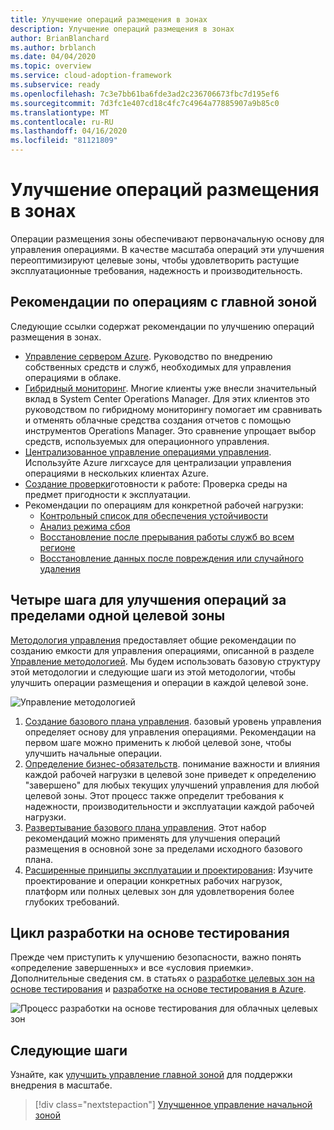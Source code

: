 ```yaml
---
title: Улучшение операций размещения в зонах
description: Улучшение операций размещения в зонах
author: BrianBlanchard
ms.author: brblanch
ms.date: 04/04/2020
ms.topic: overview
ms.service: cloud-adoption-framework
ms.subservice: ready
ms.openlocfilehash: 7c3e7bb61ba6fde3ad2c236706673fbc7d195ef6
ms.sourcegitcommit: 7d3fc1e407cd18c4fc7c4964a77885907a9b85c0
ms.translationtype: MT
ms.contentlocale: ru-RU
ms.lasthandoff: 04/16/2020
ms.locfileid: "81121809"
---
```

# <a name="improve-landing-zone-operations"></a>Улучшение операций размещения в зонах

Операции размещения зоны обеспечивают первоначальную основу для управления операциями. В качестве масштаба операций эти улучшения переоптимизируют целевые зоны, чтобы удовлетворить растущие эксплуатационные требования, надежность и производительность.

## <a name="landing-zone-operations-best-practices"></a>Рекомендации по операциям с главной зоной

Следующие ссылки содержат рекомендации по улучшению операций размещения в зонах.

- [Управление сервером Azure](../../manage/azure-server-management/index.md). Руководство по внедрению собственных средств и служб, необходимых для управления операциями в облаке.
- [Гибридный мониторинг](../../manage/monitor/index.md). Многие клиенты уже внесли значительный вклад в System Center Operations Manager. Для этих клиентов это руководством по гибридному мониторингу помогает им сравнивать и отменять облачные средства создания отчетов с помощью инструментов Operations Manager. Это сравнение упрощает выбор средств, используемых для операционного управления.
- [Централизованное управление операциями управления](../../manage/centralize-operations.md). Используйте Azure лигхсаусе для централизации управления операциями в нескольких клиентах Azure.
- [Создание проверки](../../manage/operational-fitness-review.md)готовности к работе: Проверка среды на предмет пригодности к эксплуатации.
- Рекомендации по операциям для конкретной рабочей нагрузки:
  - [Контрольный список для обеспечения устойчивости](https://docs.microsoft.com/azure/architecture/checklist/resiliency-per-service?toc=https://docs.microsoft.com/azure/cloud-adoption-framework/toc.json&bc=https://docs.microsoft.com/azure/cloud-adoption-framework/_bread/toc.json)
  - [Анализ режима сбоя](https://docs.microsoft.com/azure/architecture/resiliency/failure-mode-analysis?toc=https://docs.microsoft.com/azure/cloud-adoption-framework/toc.json&bc=https://docs.microsoft.com/azure/cloud-adoption-framework/_bread/toc.json)
  - [Восстановление после прерывания работы служб во всем регионе](https://docs.microsoft.com/azure/architecture/resiliency/recovery-loss-azure-region?toc=https://docs.microsoft.com/azure/cloud-adoption-framework/toc.json&bc=https://docs.microsoft.com/azure/cloud-adoption-framework/_bread/toc.json)
  - [Восстановление данных после повреждения или случайного удаления](https://docs.microsoft.com/azure/architecture/framework/resiliency/data-management?toc=https://docs.microsoft.com/azure/cloud-adoption-framework/toc.json&bc=https://docs.microsoft.com/azure/cloud-adoption-framework/_bread/toc.json)

## <a name="four-steps-to-improve-operations-beyond-a-single-landing-zone"></a>Четыре шага для улучшения операций за пределами одной целевой зоны

[Методология управления](../../manage/index.md) предоставляет общие рекомендации по созданию емкости для управления операциями, описанной в разделе [Управление методологией](../../manage/index.md). Мы будем использовать базовую структуру этой методологии и следующие шаги из этой методологии, чтобы улучшить операции размещения и операции в каждой целевой зоне.

![Управление методологией](../../_images/manage/caf-manage.png)

1. [Создание базового плана управления](../../manage/azure-server-management/index.md). базовый уровень управления определяет основу для управления операциями. Рекомендации на первом шаге можно применить к любой целевой зоне, чтобы улучшить начальные операции.
2. [Определение бизнес-обязательств](../../manage/considerations/business-alignment.md). понимание важности и влияния каждой рабочей нагрузки в целевой зоне приведет к определению "завершено" для любых текущих улучшений управления для любой целевой зоны. Этот процесс также определит требования к надежности, производительности и эксплуатации каждой рабочей нагрузки.
3. [Развертывание базового плана управления](../../manage/best-practices.md). Этот набор рекомендаций можно применять для улучшения операций размещения в основной зоне за пределами исходного базового плана.
4. [Расширенные принципы эксплуатации и проектирования](../../manage/design-principles.md): Изучите проектирование и операции конкретных рабочих нагрузок, платформ или полных целевых зон для удовлетворения более глубоких требований.

## <a name="test-driven-development-cycle"></a>Цикл разработки на основе тестирования

Прежде чем приступить к улучшению безопасности, важно понять «определение завершенных» и все «условия приемки». Дополнительные сведения см. в статьях о [разработке целевых зон на основе тестирования](./test-driven-development.md) и [разработке на основе тестирования в Azure](./azure-test-driven-development.md).

![Процесс разработки на основе тестирования для облачных целевых зон](../../_images/ready/test-driven-development-process.png)

## <a name="next-steps"></a>Следующие шаги

Узнайте, как [улучшить управление главной зоной](./landing-zone-governance.md) для поддержки внедрения в масштабе.

> [!div class="nextstepaction"]
> [Улучшенное управление начальной зоной](./landing-zone-governance.md)
